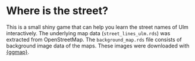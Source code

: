 # Where is the street?

This is a small shiny game that can help you learn the street names of Ulm interactively. The underlying map data (`street_lines_ulm.rds`) was extracted from OpenStreetMap. The `background_map.rds` file consists of background image data of the maps. These images were downloaded with [{ggmap}](https://github.com/dkahle/ggmap).